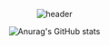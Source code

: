 <div align="center">

![header](https://capsule-render.vercel.app/api?type=transparent&color=auto&height=300&section=header&text=Welcome&fontSize=90&fontColor=748ffc&desc=I'm%20Yesol&descAlignY=70&descSize=30)

![Anurag's GitHub stats](https://github-readme-stats.vercel.app/api?username=lulla-by&show_icons=true&theme=transparent)
  
  </div>
